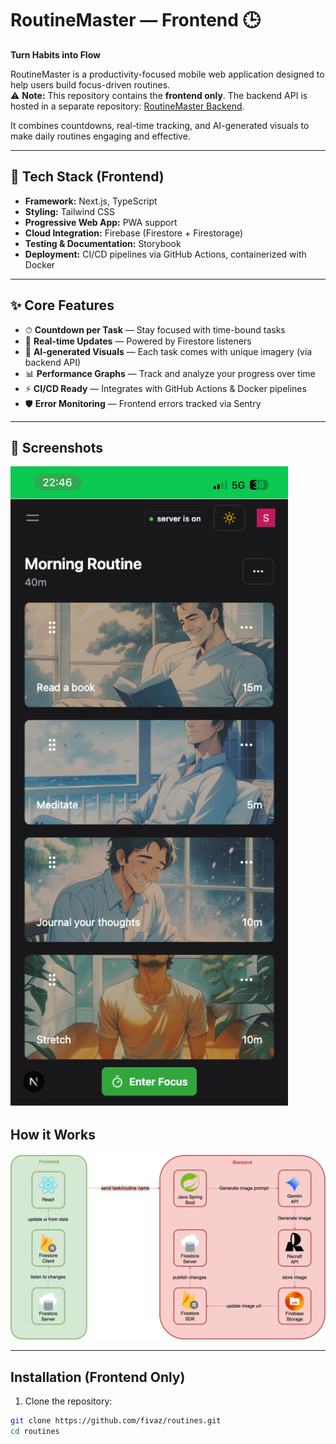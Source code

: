 # RoutineMaster — Frontend 🕒

**Turn Habits into Flow**

RoutineMaster is a productivity-focused mobile web application designed to help users build focus-driven routines.  
⚠️ **Note:** This repository contains the **frontend only**. The backend API is hosted in a separate repository: [RoutineMaster Backend](https://github.com/fivaz/routines-backend).

It combines countdowns, real-time tracking, and AI-generated visuals to make daily routines engaging and effective.

---

## 🚀 Tech Stack (Frontend)

- **Framework:** Next.js, TypeScript
- **Styling:** Tailwind CSS
- **Progressive Web App:** PWA support
- **Cloud Integration:** Firebase (Firestore + Firestorage)
- **Testing & Documentation:** Storybook
- **Deployment:** CI/CD pipelines via GitHub Actions, containerized with Docker

---

## ✨ Core Features

- ⏱ **Countdown per Task** — Stay focused with time-bound tasks
- 🔄 **Real-time Updates** — Powered by Firestore listeners
- 🎨 **AI-generated Visuals** — Each task comes with unique imagery (via backend API)
- 📊 **Performance Graphs** — Track and analyze your progress over time
- ⚡ **CI/CD Ready** — Integrates with GitHub Actions & Docker pipelines
- 🛡 **Error Monitoring** — Frontend errors tracked via Sentry

---

## 📸 Screenshots

![Mobile Dark](/public/screenshots/mobile-dark.png)

## How it Works
![Internal Diagram](/public/screenshots/diagram.png)

---

## Installation (Frontend Only)

1. Clone the repository:
```bash
git clone https://github.com/fivaz/routines.git
cd routines